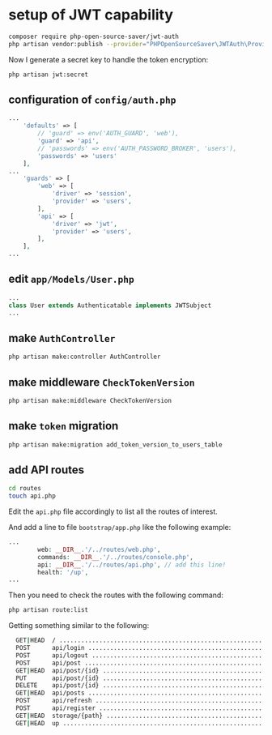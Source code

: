 # setup of JWT capability

```bash
composer require php-open-source-saver/jwt-auth
php artisan vendor:publish --provider="PHPOpenSourceSaver\JWTAuth\Providers\LaravelServiceProvider"
```

Now I generate a secret key to handle the token encryption:

```bash
php artisan jwt:secret
```

## configuration of `config/auth.php`

```php
...
    'defaults' => [
        // 'guard' => env('AUTH_GUARD', 'web'),
        'guard' => 'api',
        // 'passwords' => env('AUTH_PASSWORD_BROKER', 'users'),
        'passwords' => 'users'
    ],
...
    'guards' => [
        'web' => [
            'driver' => 'session',
            'provider' => 'users',
        ],
        'api' => [
            'driver' => 'jwt',
            'provider' => 'users',
        ],
    ],
...
```

## edit `app/Models/User.php`

```php
...
class User extends Authenticatable implements JWTSubject
...
```

## make `AuthController`

```bash
php artisan make:controller AuthController
```

## make middleware `CheckTokenVersion`

```bash
php artisan make:middleware CheckTokenVersion
```

## make `token` migration

```bash
php artisan make:migration add_token_version_to_users_table
```

## add API routes

```bash
cd routes
touch api.php
```

Edit the `api.php` file accordingly to list all the routes of interest.

And add a line to file `bootstrap/app.php` like the following example:

```php
...
        web: __DIR__.'/../routes/web.php',
        commands: __DIR__.'/../routes/console.php',
        api: __DIR__.'/../routes/api.php', // add this line!
        health: '/up',
...
```

Then you need to check the routes with the following command:

```bash
php artisan route:list
```

Getting something similar to the following:

```bash
  GET|HEAD  / ........................................................................................................................................................ 
  POST      api/login ........................................................................................................................... AuthController@login
  POST      api/logout ......................................................................................................................... AuthController@logout
  POST      api/post ........................................................................................................................... PostsController@store
  GET|HEAD  api/post/{id} ....................................................................................................................... PostsController@show
  PUT       api/post/{id} ..................................................................................................................... PostsController@update
  DELETE    api/post/{id} .................................................................................................................... PostsController@destroy
  GET|HEAD  api/posts .......................................................................................................................... PostsController@index
  POST      api/refresh ....................................................................................................................... AuthController@refresh
  POST      api/register ..................................................................................................................... AuthController@register
  GET|HEAD  storage/{path} ............................................................................................................................. storage.local
  GET|HEAD  up ....................................................................................................................................................... 
```
